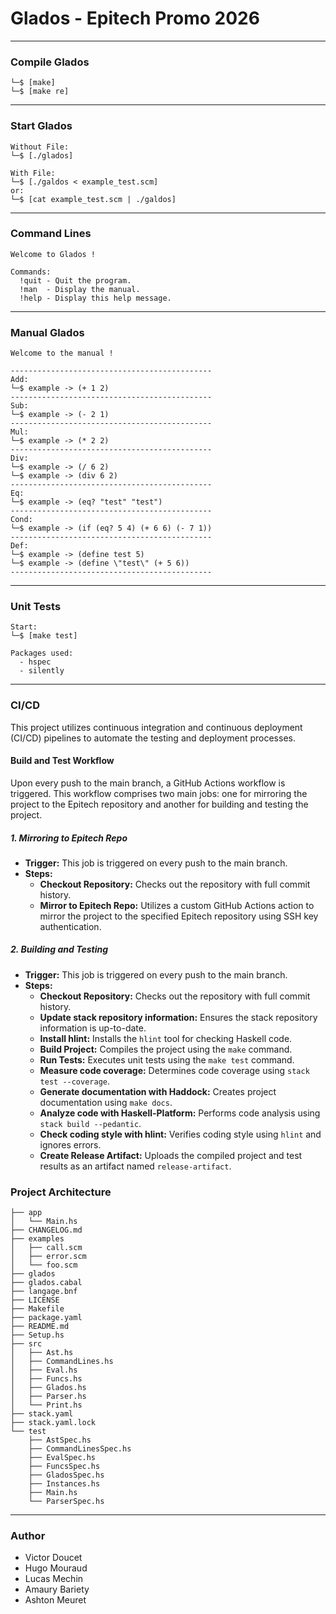 # Glados - Epitech Promo 2026

--------------------------------------

### Compile Glados

```
└─$ [make]
└─$ [make re]
```

--------------------------------------

### Start Glados

```
Without File:
└─$ [./glados]

With File:
└─$ [./galdos < example_test.scm]
or:
└─$ [cat example_test.scm | ./galdos]
```

--------------------------------------

### Command Lines

```
Welcome to Glados !

Commands:
  !quit - Quit the program.
  !man  - Display the manual.
  !help - Display this help message.
```

--------------------------------------

### Manual Glados

```
Welcome to the manual !

---------------------------------------------
Add:
└─$ example -> (+ 1 2)
---------------------------------------------
Sub:
└─$ example -> (- 2 1)
---------------------------------------------
Mul:
└─$ example -> (* 2 2)
---------------------------------------------
Div:
└─$ example -> (/ 6 2)
└─$ example -> (div 6 2)
---------------------------------------------
Eq:
└─$ example -> (eq? "test" "test")
---------------------------------------------
Cond:
└─$ example -> (if (eq? 5 4) (+ 6 6) (- 7 1))
---------------------------------------------
Def:
└─$ example -> (define test 5)
└─$ example -> (define \"test\" (+ 5 6))
---------------------------------------------
```

--------------------------------------

### Unit Tests

```
Start:
└─$ [make test]

Packages used:
  - hspec
  - silently
```

--------------------------------------

### CI/CD

This project utilizes continuous integration and continuous deployment (CI/CD) pipelines to automate the testing and deployment processes.

#### Build and Test Workflow

Upon every push to the main branch, a GitHub Actions workflow is triggered. This workflow comprises two main jobs: one for mirroring the project to the Epitech repository and another for building and testing the project.

##### 1. Mirroring to Epitech Repo

- **Trigger:** This job is triggered on every push to the main branch.
- **Steps:**
  - **Checkout Repository:** Checks out the repository with full commit history.
  - **Mirror to Epitech Repo:** Utilizes a custom GitHub Actions action to mirror the project to the specified Epitech repository using SSH key authentication.

##### 2. Building and Testing

- **Trigger:** This job is triggered on every push to the main branch.
- **Steps:**
  - **Checkout Repository:** Checks out the repository with full commit history.
  - **Update stack repository information:** Ensures the stack repository information is up-to-date.
  - **Install hlint:** Installs the `hlint` tool for checking Haskell code.
  - **Build Project:** Compiles the project using the `make` command.
  - **Run Tests:** Executes unit tests using the `make test` command.
  - **Measure code coverage:** Determines code coverage using `stack test --coverage`.
  - **Generate documentation with Haddock:** Creates project documentation using `make docs`.
  - **Analyze code with Haskell-Platform:** Performs code analysis using `stack build --pedantic`.
  - **Check coding style with hlint:** Verifies coding style using `hlint` and ignores errors.
  - **Create Release Artifact:** Uploads the compiled project and test results as an artifact named `release-artifact`.

### Project Architecture

```
├── app
│   └── Main.hs
├── CHANGELOG.md
├── examples
│   ├── call.scm
│   ├── error.scm
│   └── foo.scm
├── glados
├── glados.cabal
├── langage.bnf
├── LICENSE
├── Makefile
├── package.yaml
├── README.md
├── Setup.hs
├── src
│   ├── Ast.hs
│   ├── CommandLines.hs
│   ├── Eval.hs
│   ├── Funcs.hs
│   ├── Glados.hs
│   ├── Parser.hs
│   └── Print.hs
├── stack.yaml
├── stack.yaml.lock
└── test
    ├── AstSpec.hs
    ├── CommandLinesSpec.hs
    ├── EvalSpec.hs
    ├── FuncsSpec.hs
    ├── GladosSpec.hs
    ├── Instances.hs
    ├── Main.hs
    └── ParserSpec.hs
```

--------------------------------------

### Author

- Victor Doucet
- Hugo Mouraud
- Lucas Mechin
- Amaury Bariety
- Ashton Meuret
